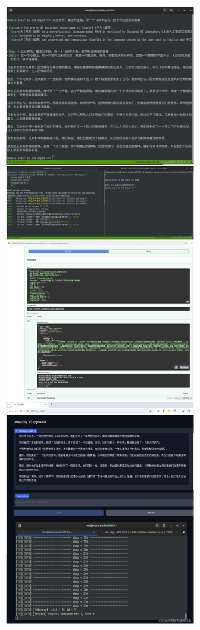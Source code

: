 ![作业展示](/Image%20archive/LMDeploy本地对话.png)  
![作业展示](/Image%20archive/LMDeployAPI服务1.png)  
![作业展示](/Image%20archive/LMDeployAPI服务2.png)  
![作业展示](/Image%20archive/LMDeploy网页Gradio.png)  
